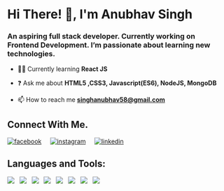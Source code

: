 # Hi There! 👋, I'm Anubhav Singh

### An aspiring full stack developer. Currently working on Frontend Development. I’m passionate about learning new technologies.

-    👨‍💻  Currently learning  **React JS**
   
   
-   ❓  Ask me about  **HTML5 ,CSS3, Javascript(ES6), NodeJS, MongoDB**
    
-   📫  How to reach me  **[singhanubhav58@gmail.com](mailto:singhanubhav@gmail.com)**
    

## Connect With Me.
[![facebook](https://img.icons8.com/metro/50/000000/facebook-new--v2.png)](https://www.facebook.com/mr.awkwardd/) &nbsp; &nbsp;
[![instagram](https://img.icons8.com/ios/50/000000/instagram-new--v2.png)](https://www.instagram.com/anubhav.codes/) &nbsp; &nbsp;
[![linkedin](https://img.icons8.com/metro/50/000000/linkedin.png)](https://www.linkedin.com/in/singhanubhav58/) &nbsp; &nbsp;

## Languages and Tools:
<img src="https://img.icons8.com/color/50/000000/html-5.png"/> &nbsp;
<img src="https://img.icons8.com/color/48/000000/css3.png"/> &nbsp;
<img src="https://img.icons8.com/color/48/000000/bootstrap.png"/> &nbsp;
<img src="https://img.icons8.com/color/48/000000/javascript.png"/> &nbsp;
<img src="https://img.icons8.com/ios-filled/50/000000/jquery.png"/> &nbsp;
<img src="https://img.icons8.com/color/50/000000/nodejs.png"/> &nbsp;
<img src="https://img.icons8.com/ultraviolet/48/000000/react.png"/> &nbsp;
<img src="https://img.icons8.com/color/48/000000/java-coffee-cup-logo.png"/> &nbsp;
